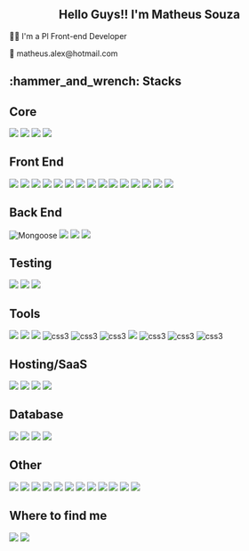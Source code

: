 <div align="center">
<h2> Hello Guys!! I'm Matheus Souza </h2>
</div>

<div>
  <p> 👨‍💻 I'm a Pl Front-end Developer </p>
  <p> 📧 matheus.alex@hotmail.com </p>
</div>
<h2> :hammer_and_wrench: Stacks </h2>

<h2> Core </h2>
<section>
  <img src="https://img.shields.io/badge/JavaScript-F7DF1E?style=for-the-badge&logo=javascript&logoColor=black" />
  <img src="https://img.shields.io/badge/TypeScript-007ACC?style=for-the-badge&logo=typescript&logoColor=white" />
  <img src="https://img.shields.io/badge/React-20232A?style=for-the-badge&logo=react&logoColor=61DAFB" />  
  <img src="https://img.shields.io/badge/next.js-000000?style=for-the-badge&logo=nextdotjs&logoColor=white" />
  
</section>

<h2> Front End </h2>
<section>  
  <img src="https://img.shields.io/badge/HTML5-E34F26?style=for-the-badge&logo=html5&logoColor=white" />
  <img src="https://img.shields.io/badge/CSS3-1572B6?style=for-the-badge&logo=css3&logoColor=white" />  
  <img src="https://img.shields.io/badge/angular-%23DD0031.svg?style=for-the-badge&logo=angular&logoColor=white" />
  <img src="https://img.shields.io/badge/React_Router-CA4245?style=for-the-badge&logo=react-router&logoColor=white" />
  <img src="https://img.shields.io/badge/-React%20Query-FF4154?style=for-the-badge&logo=react%20query&logoColor=white" />
  <img src="https://img.shields.io/badge/react_native-%2320232a.svg?style=for-the-badge&logo=react&logoColor=%2361DAFB" />
  <img src="https://img.shields.io/badge/-Storybook-FF4785?style=for-the-badge&logo=storybook&logoColor=white"/>
  <img src="https://img.shields.io/badge/Redux-593D88?style=for-the-badge&logo=redux&logoColor=white" />
  <img src="https://img.shields.io/badge/-ApolloGraphQL-311C87?style=for-the-badge&logo=apollo-graphql" />
  <img src="https://img.shields.io/badge/jquery-%230769AD.svg?style=for-the-badge&logo=jquery&logoColor=white" />
  <img src="https://img.shields.io/badge/SASS-hotpink.svg?style=for-the-badge&logo=SASS&logoColor=white" />
  <img src="https://img.shields.io/badge/MUI-%230081CB.svg?style=for-the-badge&logo=mui&logoColor=white" />
  <img src="https://img.shields.io/badge/tailwindcss-%2338B2AC.svg?style=for-the-badge&logo=tailwind-css&logoColor=white" />
  <img src="https://img.shields.io/badge/-AntDesign-%230170FE?style=for-the-badge&logo=ant-design&logoColor=white" />
  <img src="https://img.shields.io/badge/bootstrap-%23563D7C.svg?style=for-the-badge&logo=bootstrap&logoColor=white" />
</section>

<h2> Back End </h2>
<section>  
  <img src="https://user-images.githubusercontent.com/98183352/197245910-96b870c8-ef6a-4879-bfe2-4b4afb392fe0.png" alt="Mongoose" />  
  <img src="https://img.shields.io/badge/Express.js-404D59?style=for-the-badge&logo=express" />
  <img src="https://img.shields.io/badge/nestjs-%23E0234E.svg?style=for-the-badge&logo=nestjs&logoColor=white" />
  <img src="https://img.shields.io/badge/Pug-FFF?style=for-the-badge&logo=pug&logoColor=A86454" />
</section>

<h2> Testing </h2>
<section>
  <img src="https://img.shields.io/badge/-cypress-%23E5E5E5?style=for-the-badge&logo=cypress&logoColor=058a5e" />
  <img src="https://img.shields.io/badge/Jest-C21325?style=for-the-badge&logo=jest&logoColor=white" />
  <img src="https://img.shields.io/badge/Mocha-8D6748?style=for-the-badge&logo=Mocha&logoColor=white"/>
</section>

<h2> Tools </h2>
<section>
  <img src="https://img.shields.io/badge/Docker-2CA5E0?style=for-the-badge&logo=docker&logoColor=white" />
  <img src="https://img.shields.io/badge/Insomnia-5849be?style=for-the-badge&logo=Insomnia&logoColor=white"/>
  <img src="https://img.shields.io/badge/Postman-FF6C37?style=for-the-badge&logo=postman&logoColor=white"/>
  <img src="https://img.shields.io/badge/Trello-0052CC?style=for-the-badge&logo=trello&logoColor=white" alt="css3"/>
  <img src="https://img.shields.io/badge/git-%23F05033.svg?style=for-the-badge&logo=git&logoColor=white" alt="css3" />
  <img src="https://img.shields.io/badge/github-%23121011.svg?style=for-the-badge&logo=github&logoColor=white" alt="css3" />
  <img src="https://img.shields.io/badge/gitlab-%23181717.svg?style=for-the-badge&logo=gitlab&logoColor=white"/>  
  <img src="https://img.shields.io/badge/figma-%23F24E1E.svg?style=for-the-badge&logo=figma&logoColor=white" alt="css3" />
  <img src="https://img.shields.io/badge/Sketch-FFB387?style=for-the-badge&logo=sketch&logoColor=black" alt="css3" />
  <img src="https://img.shields.io/badge/invision-FF3366?style=for-the-badge&logo=invision&logoColor=white" alt="css3" />
</section>
  
<h2> Hosting/SaaS </h2>
<section>
  <img src="https://img.shields.io/badge/firebase-%23039BE5.svg?style=for-the-badge&logo=firebase" />
  <img src="https://img.shields.io/badge/heroku-%23430098.svg?style=for-the-badge&logo=heroku&logoColor=white" />
  <img src="https://img.shields.io/badge/-IBM%20Cloud-informational?style=for-the-badge&logo=ibm" />
  <img src="https://img.shields.io/badge/vercel-%23000000.svg?style=for-the-badge&logo=vercel&logoColor=white" />
</section>
  
<h2> Database </h2>
<section>
  <img src="https://img.shields.io/badge/MongoDB-4EA94B?style=for-the-badge&logo=mongodb&logoColor=white" />
  <img src="https://img.shields.io/badge/MySQL-00000F?style=for-the-badge&logo=mysql&logoColor=white" />
  <img src="https://img.shields.io/badge/postgres-%23316192.svg?style=for-the-badge&logo=postgresql&logoColor=white" />
  <img src="https://img.shields.io/badge/Firebase-039BE5?style=for-the-badge&logo=Firebase&logoColor=white" />
</section>  
  
<h2> Other </h2>
<section>
  <img src="https://img.shields.io/badge/python-3670A0?style=for-the-badge&logo=python&logoColor=ffdd54" />
  <img src="https://img.shields.io/badge/shell_script-%23121011.svg?style=for-the-badge&logo=gnu-bash&logoColor=white" />
  <img src="https://img.shields.io/badge/ESLint-4B3263?style=for-the-badge&logo=eslint&logoColor=white"/>
  <img src="https://img.shields.io/badge/jira-%230A0FFF.svg?style=for-the-badge&logo=jira&logoColor=white"/>
  <img src="https://img.shields.io/badge/tor-%237E4798.svg?style=for-the-badge&logo=tor-project&logoColor=white"/>
  <img src="https://img.shields.io/badge/terraform-%235835CC.svg?style=for-the-badge&logo=terraform&logoColor=white"/>
  <img src="https://img.shields.io/badge/apache-%23D42029.svg?style=for-the-badge&logo=apache&logoColor=white"/>
  <img src="https://img.shields.io/badge/jenkins-%232C5263.svg?style=for-the-badge&logo=jenkins&logoColor=white"/>
  <img src="https://img.shields.io/badge/bitbucket-%230047B3.svg?style=for-the-badge&logo=bitbucket&logoColor=white"/>  
  <img src="https://img.shields.io/badge/Gimp-657D8B?style=for-the-badge&logo=gimp&logoColor=FFFFFF"/>
  <img src="https://img.shields.io/badge/hyperledger-2F3134?style=for-the-badge&logo=hyperledger&logoColor=white"/>
  <img src="https://img.shields.io/badge/Linux-FCC624?style=for-the-badge&logo=linux&logoColor=black"/>
</section>
  
<h2> Where to find me </h2>
<section> 
  <a href="https://www.linkedin.com/in/matheusdsouza/" target="_blank"><img src="https://img.shields.io/badge/-LinkedIn-%230077B5?style=for-the-badge&logo=linkedin&logoColor=white" target="_blank"></a>   
   <a href="https://dev-mthsouza.vercel.app/" target="_blank"><img src="https://img.shields.io/badge/my_website-000000?style=for-the-badge&logo=vercel&logoColor=white"/></a>   
  
</section>
